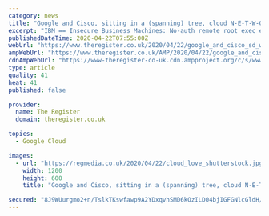 ```yaml
---
category: news
title: "Google and Cisco, sitting in a (spanning) tree, cloud N-E-T-W-O-R-K-I-N-G"
excerpt: "IBM == Insecure Business Machines: No-auth remote root exec exploit in Data Risk Manager drops after Big Blue snubs bug report Cisco will extend its SD-WAN service into Google's Cloud. The new offering, called Cisco SD-WAN Cloud Hub with Google Cloud, will let users extend their networking policies and connectivity into Google Cloud."
publishedDateTime: 2020-04-22T07:55:00Z
webUrl: "https://www.theregister.co.uk/2020/04/22/google_and_cisco_sd_wan_alliance/"
ampWebUrl: "https://www.theregister.co.uk/AMP/2020/04/22/google_and_cisco_sd_wan_alliance/"
cdnAmpWebUrl: "https://www-theregister-co-uk.cdn.ampproject.org/c/s/www.theregister.co.uk/AMP/2020/04/22/google_and_cisco_sd_wan_alliance/"
type: article
quality: 41
heat: 41
published: false

provider:
  name: The Register
  domain: theregister.co.uk

topics:
  - Google Cloud

images:
  - url: "https://regmedia.co.uk/2020/04/22/cloud_love_shutterstock.jpg"
    width: 1200
    height: 600
    title: "Google and Cisco, sitting in a (spanning) tree, cloud N-E-T-W-O-R-K-I-N-G"

secured: "8J9WUurgmo2+n/TslkTKswfawp9A2YDxqvhSMD6kOzILD04bjIGFGNlcGldH/Bl57hZnpQMz2E2xll+3cc8QrJ4VhrUB0j3NZZeL9FSEkJ/43iuOvRwyj01E7IgjpwfaZFoieUeqNONz95+D6Et57jVHSK8fsok+x0G/+OLkONlzzdQthwL2tDVBGStlkjo+t6DhWkx+3guwvq9E0v42O8ZN3bjh3sR9AkR3yfQcJKrF9FP1KKVoYohGsHnkOdSUI2NNbU1m91H8oWfUoRORhxABJu1h+fxvekCoNaEuFHiJ9dSQ5X+G+wn2BRCQwUUzkx/mfzqeKSIf5bPgHTdmAKfD0xSeFPg6kJKER1vcIci2KEVvfHcHxRSRSYDYTjbMGEwoXa9jL/8JLpNtOhfzpZmxcuip7qc+QC4RyLWxSOEhZAkZ1qFL1csdN3pjIrDLD0p8mmGYIoEdroObUmxhM4RmkRVlOH9CE4wSa3wwmQE=;YfnY17YBzR1tfFQ1pBfzSw=="
---
```


